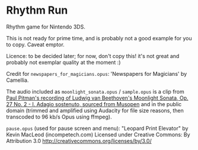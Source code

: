 # Rhythm Run
Rhythm game for Nintendo 3DS.

This is not ready for prime time, and is probably not a good example for you to copy. Caveat emptor.

Licence: to be decided later; for now, don't copy this! it's not great and probably not exemplar quality at the moment :)

Credit for `newspapers_for_magicians.opus`: 'Newspapers for Magicians' by Camellia.

The audio included as `moonlight_sonata.opus` / `sample.opus` is a clip from [Paul Pitman's recording of Ludwig van Beethoven's Moonlight Sonata, Op. 27 No. 2 - I. Adagio sostenuto, sourced from Musopen](https://musopen.org/music/2547-piano-sonata-no-14-in-c-sharp-minor-moonlight-sonata-op-27-no-2/) and in the public domain (trimmed and amplified using Audacity for file size reasons, then transcoded to 96 kb/s Opus using ffmpeg).

`pause.opus` (used for pause screen and menu): "Leopard Print Elevator" by Kevin MacLeod (incompetech.com)
Licensed under Creative Commons: By Attribution 3.0
http://creativecommons.org/licenses/by/3.0/